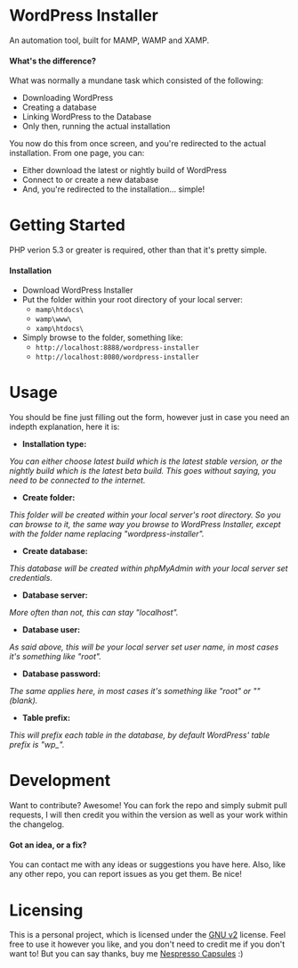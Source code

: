# WordPress Installer

An automation tool, built for MAMP, WAMP and XAMP.

#### What's the difference?

What was normally a mundane task which consisted of the following:

  - Downloading WordPress
  - Creating a database
  - Linking WordPress to the Database
  - Only then, running the actual installation

You now do this from once screen, and you're redirected to the actual installation. From one page, you can:

  - Either download the latest or nightly build of WordPress
  - Connect to or create a new database
  - And, you're redirected to the installation... simple!

# Getting Started

PHP verion 5.3 or greater is required, other than that it's pretty simple.

#### Installation

  - Download WordPress Installer
  - Put the folder within your root directory of your local server:
    - ```mamp\htdocs\```
    - ```wamp\www\```
    - ```xamp\htdocs\```
  - Simply browse to the folder, something like:
    - ```http://localhost:8888/wordpress-installer```
    - ```http://localhost:8080/wordpress-installer```

# Usage

You should be fine just filling out the form, however just in case you need an indepth explanation, here it is:

  - **Installation type:**
  
  *You can either choose latest build which is the latest stable version, or the nightly build which is the latest beta build. This goes without saying, you need to be connected to the internet.*

  - **Create folder:**
  
  *This folder will be created within your local server's root directory. So you can browse to it, the same way you browse to WordPress Installer, except with the folder name replacing "wordpress-installer".*

  - **Create database:**
  
  *This database will be created within phpMyAdmin with your local server set credentials.*

  - **Database server:**

  *More often than not, this can stay "localhost".*

  - **Database user:**
  
  *As said above, this will be your local server set user name, in most cases it's something like "root".*

  - **Database password:**
  
  *The same applies here, in most cases it's something like "root" or "" (blank).*

  - **Table prefix:**
  
  *This will prefix each table in the database, by default WordPress' table prefix is "wp_".*

# Development

Want to contribute? Awesome! You can fork the repo and simply submit pull requests, I will then credit you within the version as well as your work within the changelog.

#### Got an idea, or a fix?

You can contact me with any ideas or suggestions you have here. Also, like any other repo, you can report issues as you get them. Be nice!

# Licensing

This is a personal project, which is licensed under the [GNU v2] license. Feel free to use it however you like, and you don't need to credit me if you don't want to! But you can say thanks, buy me [Nespresso Capsules] :)

[GNU v2]:http://www.gnu.org/licenses/gpl-2.0.html
[Nespresso Capsules]:http://yusrimathews.co.za/donate/?project=wordpress-installer
